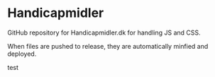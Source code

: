 # Handicapmidler
GitHub repository for Handicapmidler.dk for handling JS and CSS.

When files are pushed to release, they are automatically minfied and deployed.

test
